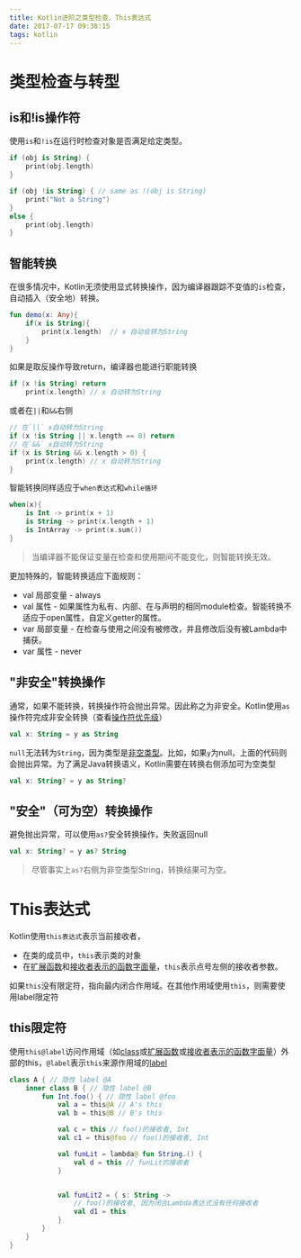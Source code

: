 ```yaml
---
title: Kotlin进阶之类型检查、This表达式
date: 2017-07-17 09:38:15
tags: kotlin
---
```

# 类型检查与转型
## is和!is操作符
使用`is`和`!is`在运行时检查对象是否满足给定类型。
```kotlin
if (obj is String) {
    print(obj.length)
}

if (obj !is String) { // same as !(obj is String)
    print("Not a String")
}
else {
    print(obj.length)
}
```

## 智能转换
在很多情况中，Kotlin无须使用显式转换操作，因为编译器跟踪不变值的`is`检查，自动插入（安全地）转换。
```kotlin
fun demo(x: Any){
    if(x is String){
        print(x.length)  // x 自动会转为String
    }
}
```
如果是取反操作导致return，编译器也能进行职能转换
```kotlin
if (x !is String) return
    print(x.length) // x 自动转为String
```
或者在`||`和`&&`右侧
```kotlin
// 在`||` x自动转为String
if (x !is String || x.length == 0) return
// 在`&&` x自动转为String
if (x is String && x.length > 0) {
    print(x.length) // x 自动转为String
}
```
智能转换同样适应于`when表达式`和`while循环`
```kotlin
when(x){
    is Int -> print(x + 1)
    is String -> print(x.length + 1)
    is IntArray -> print(x.sum())
}
```
> 当编译器不能保证变量在检查和使用期间不能变化，则智能转换无效。

更加特殊的，智能转换适应下面规则：
- val 局部变量 - always
- val 属性 - 如果属性为私有、内部、在与声明的相同module检查。智能转换不适应于open属性，自定义getter的属性。
- var 局部变量 - 在检查与使用之间没有被修改，并且修改后没有被Lambda中捕获。
- var 属性 - never

## "非安全"转换操作
通常，如果不能转换，转换操作符会抛出异常。因此称之为非安全。Kotlin使用`as`操作符完成非安全转换（查看[操作符优先级](https://kotlinlang.org/docs/reference/grammar.html#precedence)）

```kotlin
val x: String = y as String
```
`null`无法转为`String`，因为类型是[非空类型](https://kotlinlang.org/docs/reference/null-safety.html)。比如，如果`y`为null，上面的代码则会抛出异常。为了满足Java转换语义，Kotlin需要在转换右侧添加可为空类型
```kotlin
val x: String? = y as String?
```

## "安全"（可为空）转换操作
避免抛出异常，可以使用`as?`安全转换操作，失败返回null
```kotlin
val x: String? = y as? String
```
> 尽管事实上`as?`右侧为非空类型String，转换结果可为空。

# This表达式
Kotlin使用`this表达式`表示当前接收者，
- 在类的成员中，`this`表示类的对象
- 在[扩展函数](https://kotlinlang.org/docs/reference/extensions.html)和[接收者表示的函数字面量](https://kotlinlang.org/docs/reference/lambdas.html#function-literals-with-receiver)，`this`表示点号左侧的接收者参数。

如果`this`没有限定符，指向最内闭合作用域。在其他作用域使用`this`，则需要使用label限定符

## this限定符
使用`this@label`访问作用域（如[class](https://kotlinlang.org/docs/reference/classes.html)或[扩展函数](https://kotlinlang.org/docs/reference/extensions.html)或[接收者表示的函数字面量](https://kotlinlang.org/docs/reference/lambdas.html#function-literals-with-receiver)）外部的this，`@label`表示`this`来源作用域的[label](https://kotlinlang.org/docs/reference/returns.html)
```kotlin
class A { // 隐性 label @A
    inner class B { // 隐性 label @B
        fun Int.foo() { // 隐性 label @foo
            val a = this@A // A's this
            val b = this@B // B's this

            val c = this // foo()的接收者, Int
            val c1 = this@foo // foo()的接收者, Int

            val funLit = lambda@ fun String.() {
                val d = this // funLit的接收者
            }


            val funLit2 = { s: String ->
                // foo()的接收者, 因为闭合Lambda表达式没有任何接收者
                val d1 = this
            }
        }
    }
}
```
